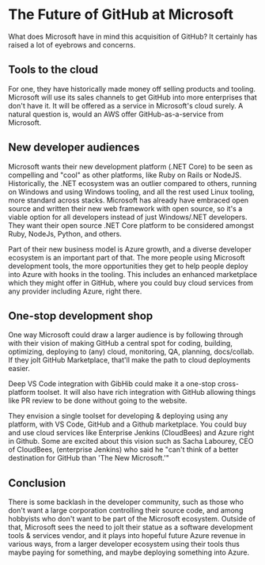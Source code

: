 
# The Future of GitHub at Microsoft

What does Microsoft have in mind this acquisition of GitHub? It certainly has raised a lot of eyebrows and concerns.

## Tools to the cloud

For one, they have historically made money off selling products and tooling.  Microsoft will use its sales channels to get GitHub into more enterprises that don't have it. It will be offered as a service in Microsoft's cloud surely. A natural question is, would an AWS offer GitHub-as-a-service from Microsoft.

## New developer audiences

Microsoft wants their new development platform (.NET Core) to be seen as compelling and "cool" as other platforms, like Ruby on Rails or NodeJS. Historically, the .NET ecosystem was an outlier compared to others, running on Windows and using Windows tooling, and all the rest used Linux tooling, more standard across stacks. Microsoft has already have embraced open source and written their new web framework with open source, so it's a viable option for all developers instead of just Windows/.NET developers. They want their open source .NET Core platform to be considered amongst Ruby, NodeJs, Python, and others.

Part of their new business model is Azure growth, and a diverse developer ecosystem is an important part of that. The more people using Microsoft development tools, the more opportunities they get to help people deploy into Azure with hooks in the tooling. This includes an enhanced marketplace which they might offer in GitHub, where you could buy cloud services from any provider including Azure, right there.

## One-stop development shop

One way Microsoft could draw a larger audience is by following through with their vision of making GitHub a central spot for coding, building, optimizing, deploying to (any) cloud, monitoring, QA, planning, docs/collab. If they jolt GitHub Marketplace, that'll make the path to cloud deployments easier.

Deep VS Code integration with GibHib could make it a one-stop cross-platform toolset. It will also have rich integration with GitHub allowing things like PR review to be done without going to the website.

They envision a single toolset for developing & deploying using any platform, with VS Code, GitHub and a Github marketplace. You could buy and use cloud services like Enterprise Jenkins (CloudBees) and Azure right in Github. Some are excited about this vision such as Sacha Labourey, CEO of CloudBees, (enterprise Jenkins) who said he "can't think of a better destination for GitHub than 'The New Microsoft.'"

## Conclusion

There is some backlash in the developer community, such as those who don't want a large corporation controlling their source code, and among hobbyists who don't want to be part of the Microsoft ecosystem. Outside of that, Microsoft sees the need to jolt their statue as a software development tools & services vendor, and it plays into hopeful future Azure revenue in various ways, from a larger developer ecosystem using their tools thus maybe paying for something, and maybe deploying something into Azure.